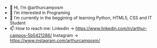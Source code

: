 - 👋 Hi, I’m @arthurcamposm
- 👀 I’m interested in Programing
- 🌱 I’m currently in the beggining of learning Python, HTML5, CSS and IT Student
- 📫 How to reach me: LinkedIn -> https://www.linkedin.com/in/arthur-campos-5b5421286/ Instagram -> https://www.instagram.com/arthurcamposm/

<!---
arthurcamposm/arthurcamposm is a ✨ special ✨ repository because its `README.md` (this file) appears on your GitHub profile.
You can click the Preview link to take a look at your changes.
--->
